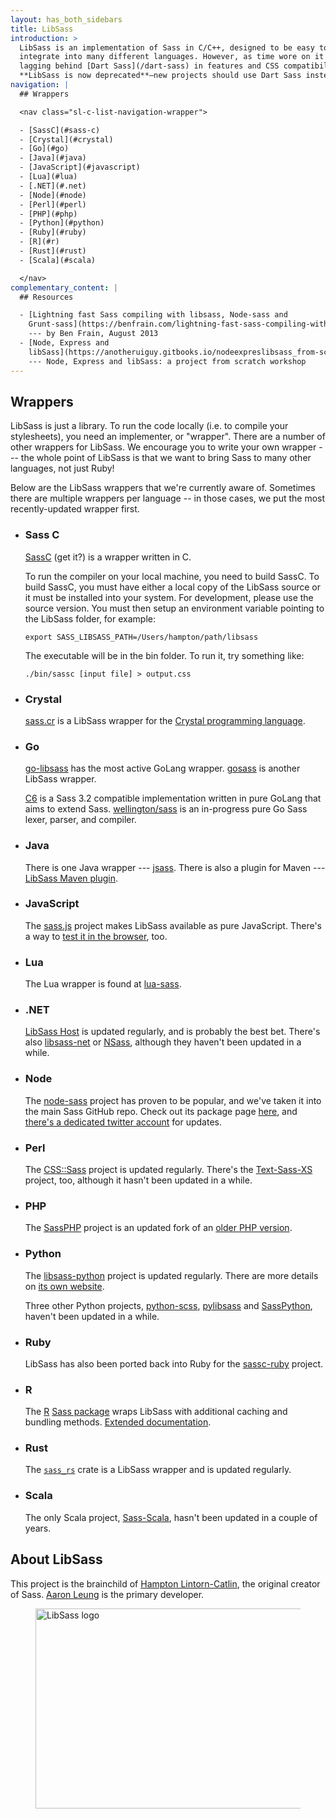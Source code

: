 ```yaml
---
layout: has_both_sidebars
title: LibSass
introduction: >
  LibSass is an implementation of Sass in C/C++, designed to be easy to
  integrate into many different languages. However, as time wore on it ended up
  lagging behind [Dart Sass](/dart-sass) in features and CSS compatibility.
  **LibSass is now deprecated**—new projects should use Dart Sass instead.
navigation: |
  ## Wrappers

  <nav class="sl-c-list-navigation-wrapper">

  - [SassC](#sass-c)
  - [Crystal](#crystal)
  - [Go](#go)
  - [Java](#java)
  - [JavaScript](#javascript)
  - [Lua](#lua)
  - [.NET](#.net)
  - [Node](#node)
  - [Perl](#perl)
  - [PHP](#php)
  - [Python](#python)
  - [Ruby](#ruby)
  - [R](#r)
  - [Rust](#rust)
  - [Scala](#scala)

  </nav>
complementary_content: |
  ## Resources

  - [Lightning fast Sass compiling with libsass, Node-sass and
    Grunt-sass](https://benfrain.com/lightning-fast-sass-compiling-with-libsass-node-sass-and-grunt-sass/)
    --- by Ben Frain, August 2013
  - [Node, Express and
    libSass](https://anotheruiguy.gitbooks.io/nodeexpreslibsass_from-scratch/content/index.html)
    --- Node, Express and libSass: a project from scratch workshop
---
```


## Wrappers

LibSass is just a library. To run the code locally (i.e. to compile your
stylesheets), you need an implementer, or "wrapper". There are a number of other
wrappers for LibSass. We encourage you to write your own wrapper --- the whole
point of LibSass is that we want to bring Sass to many other languages, not just
Ruby!

Below are the LibSass wrappers that we're currently aware of. Sometimes there
are multiple wrappers per language -- in those cases, we put the most
recently-updated wrapper first.

- ### Sass C

  [SassC](https://github.com/sass/sassc) (get it?) is a wrapper written in C.

  To run the compiler on your local machine, you need to build SassC. To build
  SassC, you must have either a local copy of the LibSass source or it must be
  installed into your system. For development, please use the source version.
  You must then setup an environment variable pointing to the LibSass folder,
  for example:

  ```shell
  export SASS_LIBSASS_PATH=/Users/hampton/path/libsass
  ```

  The executable will be in the bin folder. To run it, try something like:

  ```shell
  ./bin/sassc [input file] > output.css
  ```

- ### Crystal

  [sass.cr](https://github.com/straight-shoota/sass.cr) is a LibSass wrapper for
  the [Crystal programming language](https://crystal-lang.org/).

- ### Go

  [go-libsass](https://github.com/wellington/go-libsass) has the most active
  GoLang wrapper. [gosass](https://github.com/moovweb/gosass) is another LibSass
  wrapper.

  [C6](https://github.com/c9s/c6) is a Sass 3.2 compatible implementation
  written in pure GoLang that aims to extend Sass.
  [wellington/sass](https://github.com/wellington/sass) is an in-progress pure
  Go Sass lexer, parser, and compiler.

- ### Java

  There is one Java wrapper --- [jsass](https://github.com/bit3/jsass). There is
  also a plugin for Maven --- [LibSass Maven
  plugin](https://gitlab.com/haynes/libsass-maven-plugin).

- ### JavaScript

  The [sass.js](https://github.com/medialize/sass.js) project makes LibSass
  available as pure JavaScript. There's a way to [test it in the
  browser](https://sass.js.org/), too.

- ### Lua

  The Lua wrapper is found at
  [lua-sass](https://github.com/craigbarnes/lua-sass).

- ### .NET

  [LibSass Host](https://github.com/Taritsyn/LibSassHost) is updated regularly,
  and is probably the best bet. There's also
  [libsass-net](https://github.com/sass/libsass-net) or
  [NSass](https://github.com/TBAPI-0KA/NSass), although they haven't been
  updated in a while.

- ### Node

  The [node-sass](https://github.com/sass/node-sass) project has proven to be
  popular, and we've taken it into the main Sass GitHub repo. Check out its
  package page [here](https://www.npmjs.com/package/node-sass), and [there's a
  dedicated twitter account](https://twitter.com/nodesass) for updates.

- ### Perl

  The [CSS::Sass](https://github.com/sass/perl-libsass) project is updated
  regularly. There's the [Text-Sass-XS](https://github.com/ysasaki/Text-Sass-XS)
  project, too, although it hasn't been updated in a while.

- ### PHP

  The [SassPHP](https://github.com/absalomedia/sassphp) project is an updated
  fork of an [older PHP version](https://github.com/jamierumbelow/sassphp).

- ### Python

  The [libsass-python](https://github.com/sass/libsass-python) project is
  updated regularly. There are more details on [its own
  website](https://sass.github.io/libsass-python/).

  Three other Python projects,
  [python-scss](https://github.com/pistolero/python-scss),
  [pylibsass](https://github.com/rsenk330/pylibsass) and
  [SassPython](https://github.com/marianoguerra/SassPython), haven't been
  updated in a while.

- ### Ruby

  LibSass has also been ported back into Ruby for the
  [sassc-ruby](https://github.com/sass/sassc-ruby) project.

- ### R

  The [R](https://www.r-project.org/) [Sass
  package](https://github.com/rstudio/sass) wraps LibSass with additional
  caching and bundling methods. [Extended
  documentation](https://rstudio.github.io/sass/).

- ### Rust

  The [`sass_rs`](https://github.com/compass-rs/sass-rs) crate is a LibSass
  wrapper and is updated regularly.

- ### Scala

  The only Scala project, [Sass-Scala](https://github.com/kkung/Sass-Scala),
  hasn't been updated in a couple of years.

## About LibSass

This project is the brainchild of [Hampton
Lintorn-Catlin](https://twitter.com/HamptonMakes), the original creator of Sass.
[Aaron Leung](https://github.com/akhleung) is the primary developer.

<figure>
  <img alt="LibSass logo" width="640" height="320" src="/assets/img/logos/libsass.png">
</figure>
